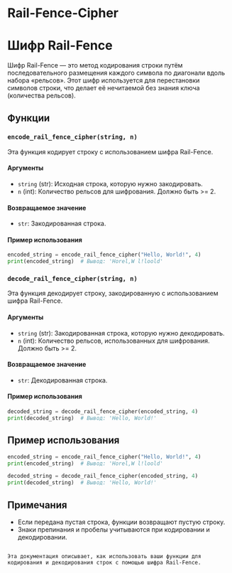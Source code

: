# Rail-Fence-Cipher

# Шифр Rail-Fence

Шифр Rail-Fence — это метод кодирования строки путём последовательного размещения каждого символа по диагонали вдоль набора «рельсов». Этот шифр используется для перестановки символов строки, что делает её нечитаемой без знания ключа (количества рельсов).

## Функции

### `encode_rail_fence_cipher(string, n)`

Эта функция кодирует строку с использованием шифра Rail-Fence.

#### Аргументы

- `string` (str): Исходная строка, которую нужно закодировать.
- `n` (int): Количество рельсов для шифрования. Должно быть >= 2.

#### Возвращаемое значение

- `str`: Закодированная строка.

#### Пример использования

```python
encoded_string = encode_rail_fence_cipher("Hello, World!", 4)
print(encoded_string)  # Вывод: 'Horel,W l!loold'
```

### `decode_rail_fence_cipher(string, n)`

Эта функция декодирует строку, закодированную с использованием шифра Rail-Fence.

#### Аргументы

- `string` (str): Закодированная строка, которую нужно декодировать.
- `n` (int): Количество рельсов, использованных для шифрования. Должно быть >= 2.

#### Возвращаемое значение

- `str`: Декодированная строка.

#### Пример использования

```python
decoded_string = decode_rail_fence_cipher(encoded_string, 4)
print(decoded_string)  # Вывод: 'Hello, World!'
```

## Пример использования

```python
encoded_string = encode_rail_fence_cipher("Hello, World!", 4)
print(encoded_string)  # Вывод: 'Horel,W l!loold'

decoded_string = decode_rail_fence_cipher(encoded_string, 4)
print(decoded_string)  # Вывод: 'Hello, World!'
```

## Примечания

- Если передана пустая строка, функции возвращают пустую строку.
- Знаки препинания и пробелы учитываются при кодировании и декодировании.
```

Эта документация описывает, как использовать ваши функции для кодирования и декодирования строк с помощью шифра Rail-Fence.
